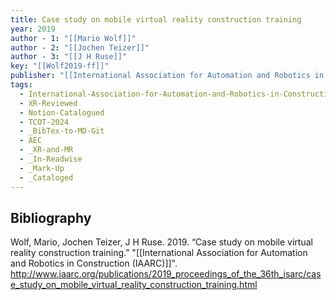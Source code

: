 ```yaml
---
title: Case study on mobile virtual reality construction training
year: 2019
author - 1: "[[Mario Wolf]]"
author - 2: "[[Jochen Teizer]]"
author - 3: "[[J H Ruse]]"
key: "[[Wolf2019-ff]]"
publisher: "[[International Association for Automation and Robotics in Construction (IAARC)]]"
tags:
  - International-Association-for-Automation-and-Robotics-in-Construction-IAARC
  - XR-Reviewed
  - Notion-Catalogued
  - TCOT-2024
  - _BibTex-to-MD-Git
  - AEC
  - _XR-and-MR
  - _In-Readwise
  - _Mark-Up
  - _Cataloged
---
```


## Bibliography
Wolf, Mario, Jochen Teizer, J H Ruse. 2019. “Case study on mobile virtual reality construction training.” "[[International Association for Automation and Robotics in Construction (IAARC)]]". http://www.iaarc.org/publications/2019_proceedings_of_the_36th_isarc/case_study_on_mobile_virtual_reality_construction_training.html
